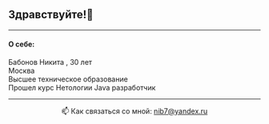 ## Здравствуйте!🙂
***
#### О себе:
Бабонов  Никита , 30 лет  
Москва  
Высшее техническое  образование  
Прошел курс Нетологии  Java разработчик  
***
<p align='center'>
   📫 Как связаться со мной: <a href='mailto:nib7@yandex.ru'>nib7@yandex.ru</a>
</p>
